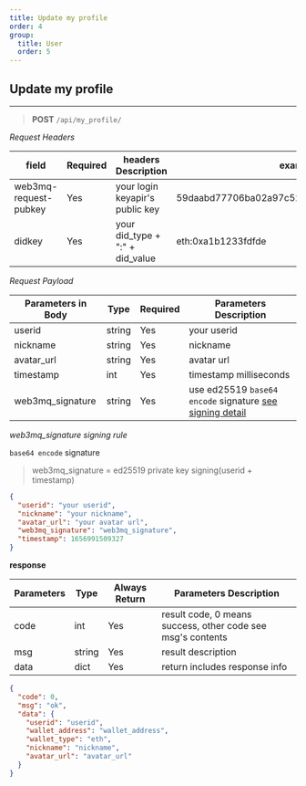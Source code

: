 ```yaml
---
title: Update my profile
order: 4
group:
  title: User
  order: 5
---
```


## Update my profile

---

> **POST** `/api/my_profile/`

_Request Headers_

| field                 | Required | headers Description             | example                                     |
| --------------------- | -------- | ------------------------------- | ------------------------------------------- |
| web3mq-request-pubkey | Yes      | your login keyapir's public key | 59daabd77706ba02a97c523513a2ceaed10e4275bd6 |
| didkey                | Yes      | your did_type + ":" + did_value | eth:0xa1b1233fdfde                          |

_Request Payload_

| Parameters in Body | Type   | Required | Parameters Description                               |
| ------------------ | ------ | -------- | ---------------------------------------------------- |
| userid             | string | Yes      | your userid                                          |
| nickname           | string | Yes      | nickname                                             |
| avatar_url         | string | Yes      | avatar url                                           |
| timestamp          | int    | Yes      | timestamp milliseconds                               |
| web3mq_signature   | string | Yes      | use ed25519 `base64 encode` signature [see signing detail](/docs/Ethos-API/signature) |

_web3mq_signature signing rule_

`base64 encode` signature

> web3mq_signature = ed25519 private key signing(userid + timestamp)

```json
{
  "userid": "your userid",
  "nickname": "your nickname",
  "avatar_url": "your avatar url",
  "web3mq_signature": "web3mq_signature",
  "timestamp": 1656991509327
}
```

**response**

| Parameters | Type   | Always Return | Parameters Description                                      |
| ---------- | ------ | ------------- | ----------------------------------------------------------- |
| code       | int    | Yes           | result code, 0 means success, other code see msg's contents |
| msg        | string | Yes           | result description                                          |
| data       | dict   | Yes           | return includes response info                               |

```json
{
  "code": 0,
  "msg": "ok",
  "data": {
    "userid": "userid",
    "wallet_address": "wallet_address",
    "wallet_type": "eth",
    "nickname": "nickname",
    "avatar_url": "avatar_url"
  }
}
```
